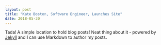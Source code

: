 ```yaml
---
layout: post
title: "Kate Boston, Software Engineer, Launches Site"
date: 2018-05-30
---
```


Tada! A simple location to hold blog posts! Neat thing about it - 
powered by [Jekyll](http://jekyllrb.com) and I can use Markdown to author my posts. 
